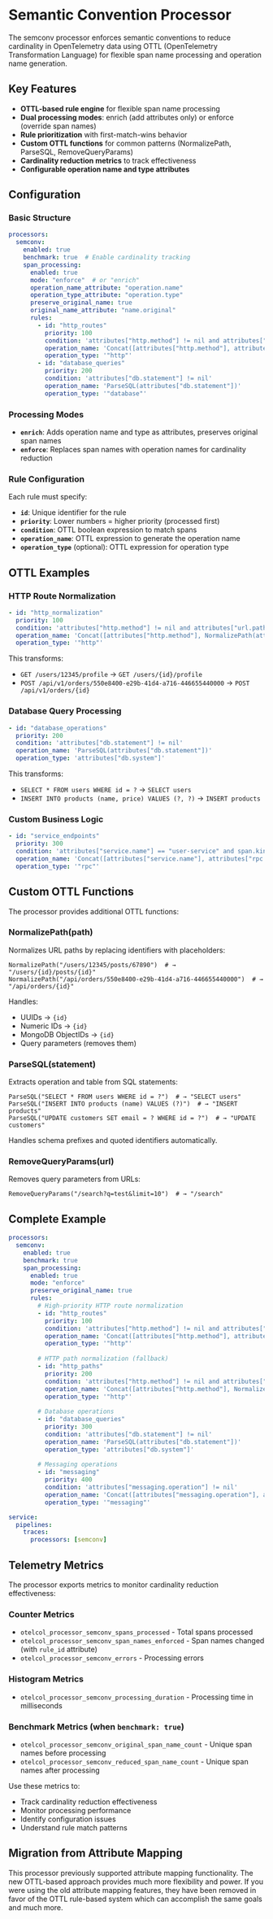 # Semantic Convention Processor

The semconv processor enforces semantic conventions to reduce cardinality in OpenTelemetry data using OTTL (OpenTelemetry Transformation Language) for flexible span name processing and operation name generation.

## Key Features

- **OTTL-based rule engine** for flexible span name processing
- **Dual processing modes**: enrich (add attributes only) or enforce (override span names)
- **Rule prioritization** with first-match-wins behavior
- **Custom OTTL functions** for common patterns (NormalizePath, ParseSQL, RemoveQueryParams)
- **Cardinality reduction metrics** to track effectiveness
- **Configurable operation name and type attributes**

## Configuration

### Basic Structure

```yaml
processors:
  semconv:
    enabled: true
    benchmark: true  # Enable cardinality tracking
    span_processing:
      enabled: true
      mode: "enforce"  # or "enrich"
      operation_name_attribute: "operation.name"
      operation_type_attribute: "operation.type"
      preserve_original_name: true
      original_name_attribute: "name.original"
      rules:
        - id: "http_routes"
          priority: 100
          condition: 'attributes["http.method"] != nil and attributes["http.route"] != nil'
          operation_name: 'Concat([attributes["http.method"], attributes["http.route"]], " ")'
          operation_type: '"http"'
        - id: "database_queries"
          priority: 200
          condition: 'attributes["db.statement"] != nil'
          operation_name: 'ParseSQL(attributes["db.statement"])'
          operation_type: '"database"'
```

### Processing Modes

- **`enrich`**: Adds operation name and type as attributes, preserves original span names
- **`enforce`**: Replaces span names with operation names for cardinality reduction

### Rule Configuration

Each rule must specify:
- **`id`**: Unique identifier for the rule
- **`priority`**: Lower numbers = higher priority (processed first)
- **`condition`**: OTTL boolean expression to match spans
- **`operation_name`**: OTTL expression to generate the operation name
- **`operation_type`** (optional): OTTL expression for operation type

## OTTL Examples

### HTTP Route Normalization

```yaml
- id: "http_normalization"
  priority: 100
  condition: 'attributes["http.method"] != nil and attributes["url.path"] != nil'
  operation_name: 'Concat([attributes["http.method"], NormalizePath(attributes["url.path"])], " ")'
  operation_type: '"http"'
```

This transforms:
- `GET /users/12345/profile` → `GET /users/{id}/profile`
- `POST /api/v1/orders/550e8400-e29b-41d4-a716-446655440000` → `POST /api/v1/orders/{id}`

### Database Query Processing

```yaml
- id: "database_operations"
  priority: 200
  condition: 'attributes["db.statement"] != nil'
  operation_name: 'ParseSQL(attributes["db.statement"])'
  operation_type: 'attributes["db.system"]'
```

This transforms:
- `SELECT * FROM users WHERE id = ?` → `SELECT users`
- `INSERT INTO products (name, price) VALUES (?, ?)` → `INSERT products`

### Custom Business Logic

```yaml
- id: "service_endpoints"
  priority: 300
  condition: 'attributes["service.name"] == "user-service" and span.kind == SPAN_KIND_SERVER'
  operation_name: 'Concat([attributes["service.name"], attributes["rpc.method"]], "::")'
  operation_type: '"rpc"'
```

## Custom OTTL Functions

The processor provides additional OTTL functions:

### NormalizePath(path)

Normalizes URL paths by replacing identifiers with placeholders:

```ottl
NormalizePath("/users/12345/posts/67890")  # → "/users/{id}/posts/{id}"
NormalizePath("/api/orders/550e8400-e29b-41d4-a716-446655440000")  # → "/api/orders/{id}"
```

Handles:
- UUIDs → `{id}`
- Numeric IDs → `{id}`
- MongoDB ObjectIDs → `{id}`
- Query parameters (removes them)

### ParseSQL(statement)

Extracts operation and table from SQL statements:

```ottl
ParseSQL("SELECT * FROM users WHERE id = ?")  # → "SELECT users"
ParseSQL("INSERT INTO products (name) VALUES (?)")  # → "INSERT products"
ParseSQL("UPDATE customers SET email = ? WHERE id = ?")  # → "UPDATE customers"
```

Handles schema prefixes and quoted identifiers automatically.

### RemoveQueryParams(url)

Removes query parameters from URLs:

```ottl
RemoveQueryParams("/search?q=test&limit=10")  # → "/search"
```

## Complete Example

```yaml
processors:
  semconv:
    enabled: true
    benchmark: true
    span_processing:
      enabled: true
      mode: "enforce"
      preserve_original_name: true
      rules:
        # High-priority HTTP route normalization
        - id: "http_routes"
          priority: 100
          condition: 'attributes["http.method"] != nil and attributes["http.route"] != nil'
          operation_name: 'Concat([attributes["http.method"], attributes["http.route"]], " ")'
          operation_type: '"http"'
        
        # HTTP path normalization (fallback)
        - id: "http_paths"
          priority: 200
          condition: 'attributes["http.method"] != nil and attributes["url.path"] != nil'
          operation_name: 'Concat([attributes["http.method"], NormalizePath(attributes["url.path"])], " ")'
          operation_type: '"http"'
        
        # Database operations
        - id: "database_queries"
          priority: 300
          condition: 'attributes["db.statement"] != nil'
          operation_name: 'ParseSQL(attributes["db.statement"])'
          operation_type: 'attributes["db.system"]'
        
        # Messaging operations
        - id: "messaging"
          priority: 400
          condition: 'attributes["messaging.operation"] != nil'
          operation_name: 'Concat([attributes["messaging.operation"], attributes["messaging.destination.name"]], " ")'
          operation_type: '"messaging"'

service:
  pipelines:
    traces:
      processors: [semconv]
```

## Telemetry Metrics

The processor exports metrics to monitor cardinality reduction effectiveness:

### Counter Metrics

- `otelcol_processor_semconv_spans_processed` - Total spans processed
- `otelcol_processor_semconv_span_names_enforced` - Span names changed (with `rule_id` attribute)
- `otelcol_processor_semconv_errors` - Processing errors

### Histogram Metrics

- `otelcol_processor_semconv_processing_duration` - Processing time in milliseconds

### Benchmark Metrics (when `benchmark: true`)

- `otelcol_processor_semconv_original_span_name_count` - Unique span names before processing
- `otelcol_processor_semconv_reduced_span_name_count` - Unique span names after processing

Use these metrics to:
- Track cardinality reduction effectiveness
- Monitor processing performance
- Identify configuration issues
- Understand rule match patterns

## Migration from Attribute Mapping

This processor previously supported attribute mapping functionality. The new OTTL-based approach provides much more flexibility and power. If you were using the old attribute mapping features, they have been removed in favor of the OTTL rule-based system which can accomplish the same goals and much more.